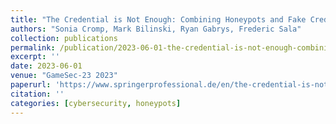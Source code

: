 ```yaml
---
title: "The Credential is Not Enough: Combining Honeypots and Fake Credentials for Cyber-Defense"
authors: "Sonia Cromp, Mark Bilinski, Ryan Gabrys, Frederic Sala"
collection: publications
permalink: /publication/2023-06-01-the-credential-is-not-enough-combining-honeypots-and-fake-credentials-for-cyber-defense
excerpt: ''
date: 2023-06-01
venue: "GameSec-23 2023"
paperurl: 'https://www.springerprofessional.de/en/the-credential-is-not-enough-deception-with-honeypots-and-fake-c/26572224'
citation: ''
categories: [cybersecurity, honeypots]
---
```


